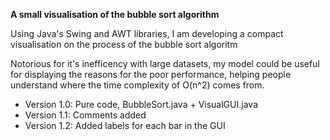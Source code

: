 **A small visualisation of the bubble sort algorithm**

<p> Using Java's Swing and AWT libraries, I am developing a compact visualisation on the process of the bubble sort algoritm </p>
<p> Notorious for it's inefficency with large datasets, my model could be useful for displaying the reasons for the poor performance, helping people understand where the time complexity of O(n^2) comes from. </p>

<ul>
    <li>Version 1.0: Pure code, BubbleSort.java + VisualGUI.java </li>
    <li>Version 1.1: Comments added</li>
    <li>Version 1.2: Added labels for each bar in the GUI</li>
</ul>
